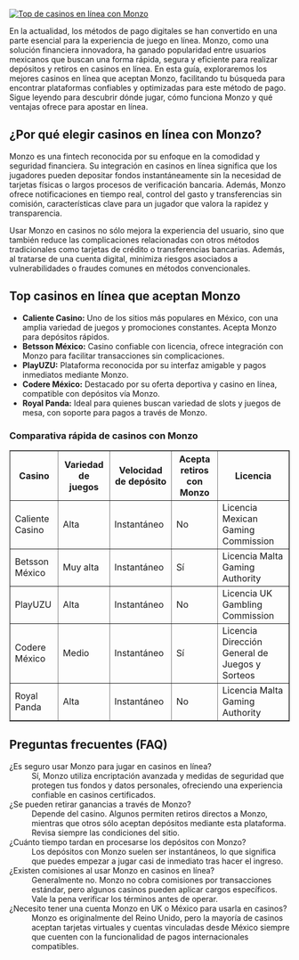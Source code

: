 [![Top de casinos en línea con Monzo](https://123-caf.pages.dev/gitsignup.png)](https://vrmoo.ru/Bt82HjjY)

<p>En la actualidad, los métodos de pago digitales se han convertido en una parte esencial para la experiencia de juego en línea. Monzo, como una solución financiera innovadora, ha ganado popularidad entre usuarios mexicanos que buscan una forma rápida, segura y eficiente para realizar depósitos y retiros en casinos en línea. En esta guía, exploraremos los mejores casinos en línea que aceptan Monzo, facilitando tu búsqueda para encontrar plataformas confiables y optimizadas para este método de pago. Sigue leyendo para descubrir dónde jugar, cómo funciona Monzo y qué ventajas ofrece para apostar en línea.</p>  <h2>¿Por qué elegir casinos en línea con Monzo?</h2> <p>Monzo es una fintech reconocida por su enfoque en la comodidad y seguridad financiera. Su integración en casinos en línea significa que los jugadores pueden depositar fondos instantáneamente sin la necesidad de tarjetas físicas o largos procesos de verificación bancaria. Además, Monzo ofrece notificaciones en tiempo real, control del gasto y transferencias sin comisión, características clave para un jugador que valora la rapidez y transparencia.</p> <p>Usar Monzo en casinos no sólo mejora la experiencia del usuario, sino que también reduce las complicaciones relacionadas con otros métodos tradicionales como tarjetas de crédito o transferencias bancarias. Además, al tratarse de una cuenta digital, minimiza riesgos asociados a vulnerabilidades o fraudes comunes en métodos convencionales.</p>  <h2>Top casinos en línea que aceptan Monzo</h2> <ul>   <li><strong>Caliente Casino:</strong> Uno de los sitios más populares en México, con una amplia variedad de juegos y promociones constantes. Acepta Monzo para depósitos rápidos.</li>   <li><strong>Betsson México:</strong> Casino confiable con licencia, ofrece integración con Monzo para facilitar transacciones sin complicaciones.</li>   <li><strong>PlayUZU:</strong> Plataforma reconocida por su interfaz amigable y pagos inmediatos mediante Monzo.</li>   <li><strong>Codere México:</strong> Destacado por su oferta deportiva y casino en línea, compatible con depósitos vía Monzo.</li>   <li><strong>Royal Panda:</strong> Ideal para quienes buscan variedad de slots y juegos de mesa, con soporte para pagos a través de Monzo.</li> </ul>  <h3>Comparativa rápida de casinos con Monzo</h3> <table border="1" cellpadding="8" cellspacing="0">   <thead>     <tr>       <th>Casino</th>       <th>Variedad de juegos</th>       <th>Velocidad de depósito</th>       <th>Acepta retiros con Monzo</th>       <th>Licencia</th>     </tr>   </thead>   <tbody>     <tr>       <td>Caliente Casino</td>       <td>Alta</td>       <td>Instantáneo</td>       <td>No</td>       <td>Licencia Mexican Gaming Commission</td>     </tr>     <tr>       <td>Betsson México</td>       <td>Muy alta</td>       <td>Instantáneo</td>       <td>Sí</td>       <td>Licencia Malta Gaming Authority</td>     </tr>     <tr>       <td>PlayUZU</td>       <td>Alta</td>       <td>Instantáneo</td>       <td>No</td>       <td>Licencia UK Gambling Commission</td>     </tr>     <tr>       <td>Codere México</td>       <td>Medio</td>       <td>Instantáneo</td>       <td>Sí</td>       <td>Licencia Dirección General de Juegos y Sorteos</td>     </tr>     <tr>       <td>Royal Panda</td>       <td>Alta</td>       <td>Instantáneo</td>       <td>No</td>       <td>Licencia Malta Gaming Authority</td>     </tr>   </tbody> </table>  <h2>Preguntas frecuentes (FAQ)</h2> <dl>   <dt>¿Es seguro usar Monzo para jugar en casinos en línea?</dt>   <dd>Sí, Monzo utiliza encriptación avanzada y medidas de seguridad que protegen tus fondos y datos personales, ofreciendo una experiencia confiable en casinos certificados.</dd>      <dt>¿Se pueden retirar ganancias a través de Monzo?</dt>   <dd>Depende del casino. Algunos permiten retiros directos a Monzo, mientras que otros sólo aceptan depósitos mediante esta plataforma. Revisa siempre las condiciones del sitio.</dd>      <dt>¿Cuánto tiempo tardan en procesarse los depósitos con Monzo?</dt>   <dd>Los depósitos con Monzo suelen ser instantáneos, lo que significa que puedes empezar a jugar casi de inmediato tras hacer el ingreso.</dd>      <dt>¿Existen comisiones al usar Monzo en casinos en línea?</dt>   <dd>Generalmente no. Monzo no cobra comisiones por transacciones estándar, pero algunos casinos pueden aplicar cargos específicos. Vale la pena verificar los términos antes de operar.</dd>      <dt>¿Necesito tener una cuenta Monzo en UK o México para usarla en casinos?</dt>   <dd>Monzo es originalmente del Reino Unido, pero la mayoría de casinos aceptan tarjetas virtuales y cuentas vinculadas desde México siempre que cuenten con la funcionalidad de pagos internacionales compatibles.</dd> </dl>